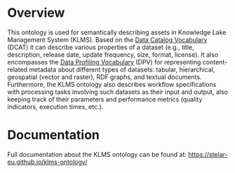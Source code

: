 # Overview
This ontology is used for semantically describing assets in Knowledge Lake Management System (KLMS). Based on the [Data Catalog Vocabulary](https://www.w3.org/TR/vocab-dcat-2/) (DCAT) it can describe various properties of a dataset (e.g., title, description, release date, update frequency, size, format, license). It also encompasses the [Data Profiling Vocabulary](https://github.com/stelar-eu/data-profiling-vocabulary) (DPV) for representing content-related metadata about different types of datasets: tabular, hierarchical, geospatial (vector and raster), RDF graphs, and textual documents. Furthermore, the KLMS ontology also describes workflow specifications with processing tasks involving such datasets as their input and output, also keeping track of their parameters and performance metrics (quality indicators, execution times, etc.).

# Documentation
Full documentation about the KLMS ontology can be found at: https://stelar-eu.github.io/klms-ontology/




